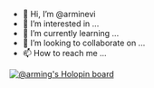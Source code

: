 - 👋 Hi, I’m @arminevi
- 👀 I’m interested in ...
- 🌱 I’m currently learning ...
- 💞️ I’m looking to collaborate on ...
- 📫 How to reach me ...

<!---
arminevi/arminevi is a ✨ special ✨ repository because its `README.md` (this file) appears on your GitHub profile.
You can click the Preview link to take a look at your changes.
--->
[![@arming's Holopin board](https://holopin.io/api/user/board?user=arming)](https://holopin.io/@arming)
